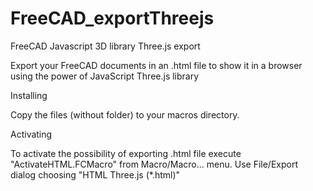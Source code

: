 # FreeCAD_exportThreejs
FreeCAD Javascript 3D library Three.js export

Export your FreeCAD documents in an .html file to show it in a browser using the power of JavaScript Three.js library


Installing

  Copy the files (without folder) to your macros directory.


Activating

  To activate the possibility of exporting .html file execute "ActivateHTML.FCMacro" from Macro/Macro... menu.
  Use File/Export dialog choosing "HTML Three.js (*.html)"
 
